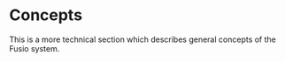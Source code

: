 
# Concepts

This is a more technical section which describes general concepts of the Fusio system.
